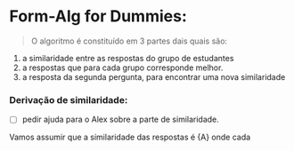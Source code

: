 # Form-Alg for Dummies:

> O algoritmo é constituído em 3 partes dais quais são:
  1. a similaridade entre as respostas do grupo de estudantes
  2. a respostas que para cada grupo corresponde melhor.
  3. a resposta da segunda pergunta, para encontrar uma nova similaridade

### Derivação de similaridade:

- [ ] pedir ajuda para o Alex sobre a parte de similaridade.

Vamos assumir que a similaridade das respostas é {A} onde cada 
